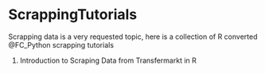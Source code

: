 # ScrappingTutorials

Scrapping data is a very requested topic, here is a collection of R converted @FC_Python scrapping tutorials

1. Introduction to Scraping Data from Transfermarkt in R

